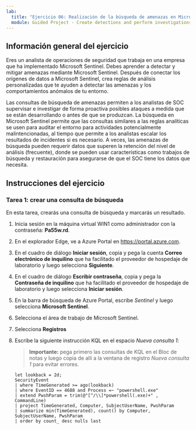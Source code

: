 ```yaml
---
lab:
  title: "Ejercicio 06: Realización de la búsqueda de amenazas en Microsoft\_Sentinel"
  module: Guided Project - Create detections and perform investigations using Microsoft Sentinel
---
```


## Información general del ejercicio

Eres un analista de operaciones de seguridad que trabaja en una empresa que ha implementado Microsoft Sentinel. Debes aprender a detectar y mitigar amenazas mediante Microsoft Sentinel. Después de conectar los orígenes de datos a Microsoft Sentinel, crea reglas de análisis personalizadas que te ayuden a detectar las amenazas y los comportamientos anómalos de tu entorno.

Las consultas de búsqueda de amenazas permiten a los analistas de SOC supervisar e investigar de forma proactiva posibles ataques a medida que se están desarrollando o antes de que se produzcan. La búsqueda en Microsoft Sentinel permite que las consultas similares a las reglas analíticas se usen para auditar el entorno para actividades potencialmente malintencionadas, al tiempo que permite a los analistas escalar los resultados de incidentes si es necesario. A veces, las amenazas de búsqueda pueden requerir datos que superen la retención del nivel de análisis (frecuente), donde se pueden usar características como trabajos de búsqueda y restauración para asegurarse de que el SOC tiene los datos que necesita.

## Instrucciones del ejercicio

### Tarea 1: crear una consulta de búsqueda

En esta tarea, crearás una consulta de búsqueda y marcarás un resultado.

1. Inicia sesión en la máquina virtual WIN1 como administrador con la contraseña: **Pa55w.rd**.  

1. En el explorador Edge, ve a Azure Portal en <https://portal.azure.com>.

1. En el cuadro de diálogo **Iniciar sesión**, copia y pega la cuenta **Correo electrónico de inquilino** que ha facilitado el proveedor de hospedaje de laboratorio y luego selecciona **Siguiente**.

1. En el cuadro de diálogo **Escribir contraseña**, copia y pega la **Contraseña de inquilino** que ha facilitado el proveedor de hospedaje de laboratorio y luego selecciona **Iniciar sesión**.

1. En la barra de búsqueda de Azure Portal, escribe *Sentinel* y luego selecciona **Microsoft Sentinel**.

1. Selecciona el área de trabajo de Microsoft Sentinel.

1. Selecciona **Registros**

1. Escribe la siguiente instrucción KQL en el espacio *Nueva consulta 1*:

   >**Importante:** pega primero las consultas de KQL en el Bloc de notas y luego copia de allí a la ventana de registro *Nueva consulta 1* para evitar errores.

    ```KQL
    let lookback = 2d; 
    SecurityEvent 
    | where TimeGenerated >= ago(lookback) 
    | where EventID == 4688 and Process =~ "powershell.exe"
    | extend PwshParam = trim(@"[^/\\]*powershell(.exe)+" , CommandLine) 
    | project TimeGenerated, Computer, SubjectUserName, PwshParam 
    | summarize min(TimeGenerated), count() by Computer, SubjectUserName, PwshParam 
    | order by count_ desc nulls last 
    ```
